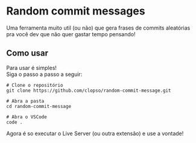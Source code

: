 # Random commit messages

Uma ferramenta muito util (ou não) que gera frases de commits aleatórias pra você dev que não quer gastar tempo pensando!

## Como usar

Para usar é simples!  
Siga o passo a passo a seguir:

```shell
# Clone o repositório
git clone https://github.com/clopso/random-commit-message.git
```

```shell
# Abra a pasta
cd random-commit-message
```

```shell
# Abra o VSCode
code .
```

Agora é so executar o Live Server (ou outra extensão) e use a vontade!
